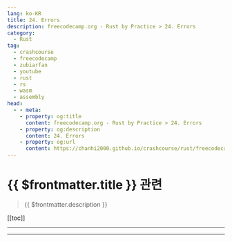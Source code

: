 ```yaml
---
lang: ko-KR
title: 24. Errors
description: freecodecamp.org - Rust by Practice > 24. Errors
category: 
  - Rust
tag: 
  - crashcourse
  - freecodecamp
  - zubiarfan
  - youtube
  - rust
  - rs
  - wasm
  - assembly
head:
  - - meta:
    - property: og:title
      content: freecodecamp.org - Rust by Practice > 24. Errors
    - property: og:description
      content: 24. Errors
    - property: og:url
      content: https://chanhi2000.github.io/crashcourse/rust/freecodecamp-rust-by-practice/24.html
---
```


# {{ $frontmatter.title }} 관련

> {{ $frontmatter.description }}

[[toc]]

---

---

<TagLinks />